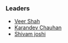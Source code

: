 ### Leaders
* [Veer Shah](mailto:veer.shah@owasp.org)
* [Karandev Chauhan](mailto:karandev.chauhan@owasp.org)
* [Shivam joshi](mailto:shivam.joshi@owasp.org)
